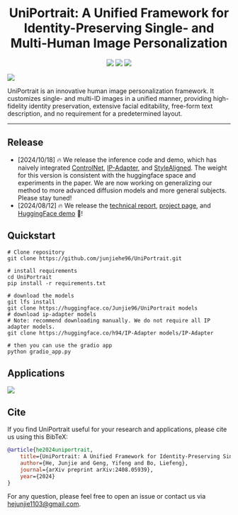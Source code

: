 <div align="center">
<h1>UniPortrait: A Unified Framework for Identity-Preserving Single- and Multi-Human Image Personalization</h1>

<a href='https://aigcdesigngroup.github.io/UniPortrait-Page/'><img src='https://img.shields.io/badge/Project-Page-green'></a>
<a href='https://arxiv.org/abs/2408.05939'><img src='https://img.shields.io/badge/Technique-Report-red'></a>
<a href='https://huggingface.co/spaces/Junjie96/UniPortrait'><img src='https://img.shields.io/badge/%F0%9F%A4%97%20Hugging%20Face-Spaces-blue'></a>

</div>

<img src='assets/highlight.png'>



UniPortrait is an innovative human image personalization framework. It customizes single- and multi-ID images in a unified manner, providing high-fidelity identity preservation, extensive facial editability, free-form text description, and no requirement for a predetermined layout.

---

## Release

- [2024/10/18] 🔥 We release the inference code and demo, which has naively integrated [ControlNet](https://github.com/lllyasviel/ControlNet), [IP-Adapter](https://github.com/tencent-ailab/IP-Adapter), and [StyleAligned](https://github.com/google/style-aligned). The weight for this version is consistent with the huggingface space and experiments in the paper. We are now working on generalizing our method to more advanced diffusion models and more general subjects. Please stay tuned!
- [2024/08/12] 🔥 We release the [technical report](https://arxiv.org/abs/2408.05939), [project page](https://aigcdesigngroup.github.io/UniPortrait-Page/), and [HuggingFace demo](https://huggingface.co/spaces/Junjie96/UniPortrait) 🤗!

## Quickstart
```shell
# Clone repository
git clone https://github.com/junjiehe96/UniPortrait.git

# install requirements
cd UniPortrait
pip install -r requirements.txt

# download the models
git lfs install
git clone https://huggingface.co/Junjie96/UniPortrait models
# download ip-adapter models 
# Note: recommend downloading manually. We do not require all IP adapter models.
git clone https://huggingface.co/h94/IP-Adapter models/IP-Adapter

# then you can use the gradio app
python gradio_app.py
```


## Applications
<img src='assets/application.png'>



## Cite
If you find UniPortrait useful for your research and applications, please cite us using this BibTeX:

```bibtex
@article{he2024uniportrait,
    title={UniPortrait: A Unified Framework for Identity-Preserving Single-and Multi-Human Image Personalization},
    author={He, Junjie and Geng, Yifeng and Bo, Liefeng},
    journal={arXiv preprint arXiv:2408.05939},
    year={2024}
}
```

For any question, please feel free to open an issue or contact us via hejunjie1103@gmail.com.
